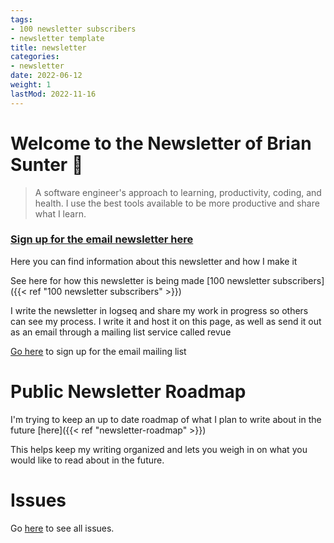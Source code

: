 ```yaml
---
tags:
- 100 newsletter subscribers
- newsletter template
title: newsletter
categories:
- newsletter
date: 2022-06-12
weight: 1
lastMod: 2022-11-16
---
```

# Welcome to the Newsletter of Brian Sunter 🧠

> A software engineer's approach to learning, productivity, coding, and health. 
I use the best tools available to be more productive and share what I learn.

###  [Sign up for the email newsletter here](http://newsletter.briansunter.com)

Here you can find information about this newsletter and how I make it

See here for how this newsletter is being made [100 newsletter subscribers]({{< ref "100 newsletter subscribers" >}})

I write the newsletter in logseq and share my work in progress so others can see my process. I write it and host it on this page, as well as send it out as an email through a mailing list service called revue

[Go here](http://newsletter.briansunter.com) to sign up for the email mailing list

# Public Newsletter Roadmap

I'm trying to keep an up to date roadmap of what I plan to write about in the future [here]({{< ref "newsletter-roadmap" >}})

This helps keep my writing organized and lets you weigh in on what you would like to read about in the future.

# Issues

Go [here](/categories/newsletter) to see all issues.
